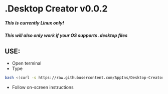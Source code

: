 # .Desktop Creator v0.0.2
##### This is currently Linux only!
##### This will also only work if your OS supports .desktop files

## USE:
* Open terminal
* Type
```bash
bash <(curl -s https://raw.githubusercontent.com/AppIns/Desktop-Creator/master/Main.sh)
```
* Follow on-screen instructions

